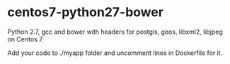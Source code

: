 # centos7-python27-bower

Python 2.7, gcc and bower with headers for postgis, geos, libxml2, libjpeg on Centos 7.

Add your code to ./myapp folder and uncomment lines in Dockerfile for it.